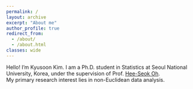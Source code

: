 ```yaml
---
permalink: /
layout: archive
excerpt: "About me"
author_profile: true
redirect_from: 
  - /about/
  - /about.html
classes: wide
---
```

Hello! I’m Kyusoon Kim. I am a Ph.D. student in Statistics at Seoul National University, Korea, under the supervision of Prof. [Hee-Seok Oh](https://sites.google.com/site/heeseokoh).<br>
My primary research interest lies in non-Euclidean data analysis.   
